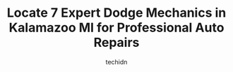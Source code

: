 ---
layout: ampstory
image: https://images.unsplash.com/photo-1575052159402-d23d4fab400c?ixlib=rb-4.0.3&ixid=MnwxMjA3fDB8MHxwaG90by1wYWdlfHx8fGVufDB8fHx8&auto=format&fit=crop&w=640&h=853&q=80
author: techidn
featured: false
description: Discover the 7 best Dodge Mechanic in Kalamazoo MI, USA and ensure your vehicle receives the highest quality of care. These trusted professionals are known for their skill, knowledge, and de
title: Locate 7 Expert Dodge Mechanics in Kalamazoo MI for Professional Auto Repairs
cover:
   title: Locate 7 Expert Dodge Mechanics in Kalamazoo MI for Professional Auto Repairs
   subtitle: Rickpate
   background: https://images.unsplash.com/photo-1575052159402-d23d4fab400c?ixlib=rb-4.0.3&ixid=MnwxMjA3fDB8MHxwaG90by1wYWdlfHx8fGVufDB8fHx8&auto=format&fit=crop&w=640&h=853&q=80

pages: 
 - layout: thirds
   top: <h1>#1 Master Mechanics</h1>
   bottom: "<p>Great customer service!  Having engine issues I spoke to Jeff and he was able to get me in for a appointment right away.  Engine diagnosed quickly and I was walked throug</p>"
   background: https://www.knot35.com/toplist/wp-content/uploads/2023/06/best-dodge-mechanic-1-in-kalamazoo-mi-1685839707.jpeg
   backgroundblur: true
 - layout: thirds
   top: <h1>#2 Woodwards Garage</h1>
   bottom: "<p>201 E Alcott St, Kalamazoo, MI 49001, United States</p>"
   background: https://www.knot35.com/toplist/wp-content/uploads/2023/06/best-dodge-mechanic-2-in-kalamazoo-mi-1685839708.jpeg
   cta:
      link: https://www.knot35.com/toplist/locate-7-expert-dodge-mechanics-in-kalamazoo-mi-for-professional-auto-repairs/
      text: Locate 7 Expert Dodge Mechanics in Kalamazoo MI for Professional Auto Repairs
 - layout: thirds
   top: <h1>#3 Auto Dynamix</h1>
   bottom: "<p>909 Gibson St, Kalamazoo, MI 49001, United States</p>"
   background: https://www.knot35.com/toplist/wp-content/uploads/2023/06/best-dodge-mechanic-3-in-kalamazoo-mi-1685839708.jpeg
   cta:
      link: https://www.knot35.com/toplist/locate-7-expert-dodge-mechanics-in-kalamazoo-mi-for-professional-auto-repairs/
      text: Locate 7 Expert Dodge Mechanics in Kalamazoo MI for Professional Auto Repairs
 - layout: thirds
   top: <h1>#4 Flying Dog Garage</h1>
   bottom: "<p>238 W Mosel Ave, Kalamazoo, MI 49004, United States</p>"
   background: https://images.unsplash.com/photo-1522441815192-d9f04eb0615c?ixlib=rb-4.0.3&ixid=MnwxMjA3fDB8MHxwaG90by1wYWdlfHx8fGVufDB8fHx8&auto=format&fit=crop&w=640&h=853&q=80
   cta:
      link: https://www.knot35.com/toplist/locate-7-expert-dodge-mechanics-in-kalamazoo-mi-for-professional-auto-repairs/
      text: Locate 7 Expert Dodge Mechanics in Kalamazoo MI for Professional Auto Repairs
 - layout: thirds
   top: <h1>#5 Westnedge Auto</h1>
   bottom: "<p>1116 S Westnedge Ave, Kalamazoo, MI 49008, United States</p>"
   background: https://images.unsplash.com/photo-1533998839656-76f5e4b2bccb?ixlib=rb-4.0.3&ixid=MnwxMjA3fDB8MHxwaG90by1wYWdlfHx8fGVufDB8fHx8&auto=format&fit=crop&w=640&h=853&q=80
   cta:
      link: https://www.knot35.com/toplist/locate-7-expert-dodge-mechanics-in-kalamazoo-mi-for-professional-auto-repairs/
      text: Locate 7 Expert Dodge Mechanics in Kalamazoo MI for Professional Auto Repairs
 - layout: thirds
   top: <h1>#6 Shoemakers Garage</h1>
   bottom: "<p>633 E Crosstown Pkwy, Kalamazoo, MI 49001, United States</p>"
   background: https://images.unsplash.com/photo-1484589065579-248aad0d8b13?ixlib=rb-4.0.3&ixid=MnwxMjA3fDB8MHxwaG90by1wYWdlfHx8fGVufDB8fHx8&auto=format&fit=crop&w=640&h=853&q=80
   cta:
      link: https://www.knot35.com/toplist/locate-7-expert-dodge-mechanics-in-kalamazoo-mi-for-professional-auto-repairs/
      text: Locate 7 Expert Dodge Mechanics in Kalamazoo MI for Professional Auto Repairs
 - layout: thirds
   top: <h1>#7 Spring Valley Motors</h1>
   bottom: "<p>735 Mills St, Kalamazoo, MI 49001, United States</p>"
   background: https://images.unsplash.com/photo-1567095761054-7a02e69e5c43?ixlib=rb-4.0.3&ixid=MnwxMjA3fDB8MHxwaG90by1wYWdlfHx8fGVufDB8fHx8&auto=format&fit=crop&w=640&h=853&q=80
   cta:
      link: https://www.knot35.com/toplist/locate-7-expert-dodge-mechanics-in-kalamazoo-mi-for-professional-auto-repairs/
      text: Locate 7 Expert Dodge Mechanics in Kalamazoo MI for Professional Auto Repairs
 - layout: thirds
   middle: Continue reading...
   background: https://images.unsplash.com/photo-1615749413727-825b59a857b5?ixlib=rb-4.0.3&ixid=MnwxMjA3fDB8MHxwaG90by1wYWdlfHx8fGVufDB8fHx8&auto=format&fit=crop&w=640&h=853&q=80
   cta:
      link: https://www.knot35.com/toplist/locate-7-expert-dodge-mechanics-in-kalamazoo-mi-for-professional-auto-repairs/
      text: Locate 7 Expert Dodge Mechanics in Kalamazoo MI for Professional Auto Repairs
      
---